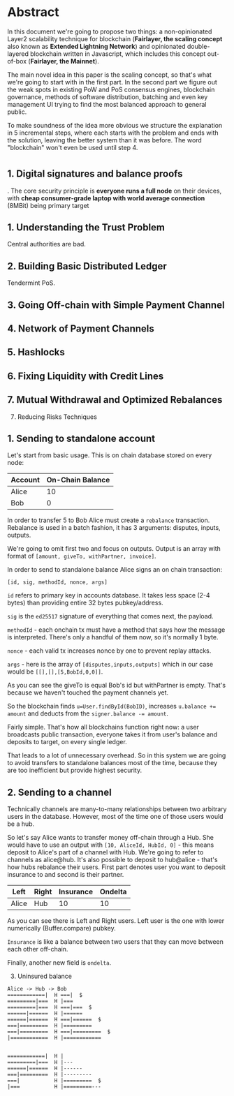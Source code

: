 # Abstract

In this document we're going to propose two things: a non-opinionated Layer2 scalability technique for blockchain (**Fairlayer, the scaling concept** also known as **Extended Lightning Network**) and opinionated double-layered blockchain written in Javascript, which includes this concept out-of-box (**Fairlayer, the Mainnet**). 

The main novel idea in this paper is the scaling concept, so that's what we're going to start with in the first part. In the second part we figure out the weak spots in existing PoW and PoS consensus engines, blockchain governance, methods of software distribution, batching and even key management UI trying to find the most balanced approach to general public. 

To make soundness of the idea more obvious we structure the explanation in 5 incremental steps, where each starts with the problem and ends with the solution, leaving the better system than it was before. The word "blockchain" won't even be used until step 4.

# 

## 1. Digital signatures and balance proofs



. The core security principle is **everyone runs a full node** on their devices, with **cheap consumer-grade laptop with world average connection** (8MBit) being primary target




## 1. Understanding the Trust Problem

Central authorities are bad.

## 2. Building Basic Distributed Ledger 

Tendermint PoS.

## 3. Going Off-chain with Simple Payment Channel



## 4. Network of Payment Channels

## 5. Hashlocks

## 6. Fixing Liquidity with Credit Lines

## 7. Mutual Withdrawal and Optimized Rebalances 

7. Reducing Risks Techniques






## 1. Sending to standalone account

Let's start from basic usage. This is on chain database stored on every node:

| Account | On-Chain Balance |
| --- | ---|
| Alice | 10 |
| Bob   | 0 |

In order to transfer 5 to Bob Alice must create a `rebalance` transaction. Rebalance is used in a batch fashion, it has 3 arguments: disputes, inputs, outputs.

We're going to omit first two and focus on outputs. Output is an array with format of `[amount, giveTo, withPartner, invoice]`.

In order to send to standalone balance Alice signs an on chain transaction:

`[id, sig, methodId, nonce, args]`

`id` refers to primary key in accounts database. It takes less space (2-4 bytes) than providing entire 32 bytes pubkey/address.

`sig` is the `ed25517` signature of everything that comes next, the payload.

`methodId` - each onchain tx must have a method that says how the message is interpreted. There's only a handful of them now, so it's normally 1 byte. 

`nonce` - each valid tx increases nonce by one to prevent replay attacks.

`args` - here is the array of `[disputes,inputs,outputs]` which in our case would be `[[],[],[5,BobId,0,0]]`.

As you can see the giveTo is equal Bob's id but withPartner is empty. That's because we haven't touched the payment channels yet.

So the blockchain finds `u=User.findById(BobID)`, increases `u.balance += amount` and deducts from the `signer.balance -= amount`.

Fairly simple. That's how all blockchains function right now: a user broadcasts public transaction, everyone takes it from user's balance and deposits to target, on every single ledger.

That leads to a lot of unnecessary overhead. So in this system we are going to avoid transfers to standalone balances most of the time, because they are too inefficient but provide highest security.

## 2. Sending to a channel

Technically channels are many-to-many relationships between two arbitrary users in the database. However, most of the time one of those users would be a hub. 

So let's say Alice wants to transfer money off-chain through a Hub. She would have to use an output with `[10, AliceId, HubId, 0]` - this means deposit to Alice's part of a channel with Hub. We're going to refer to channels as alice@hub. It's also possible to deposit to hub@alice - that's how hubs rebalance their users. First part denotes user you want to deposit insurance to and second is their partner.

| Left | Right | Insurance | Ondelta
| --- | ---|---|---|
| Alice | Hub |10 |10|

As you can see there is Left and Right users. Left user is the one with lower numerically (Buffer.compare) pubkey.

`Insurance` is like a balance between two users that they can move between each other off-chain.

Finally, another new field is `ondelta`. 




3. Uninsured balance 

```
Alice -> Hub -> Bob
============|  H ===|  $
=========|===  H |===  
=========|===  H ===|===  $
======|======  H |======  
======|======  H ===|======  $
===|=========  H |=========  
===|=========  H ===|=========  $
|============  H |============  


============|  H |  
=========|===  H |---  
======|======  H |------  
===|=========  H |---------  
===|           H |=========  $
|===           H |=========---  
```


